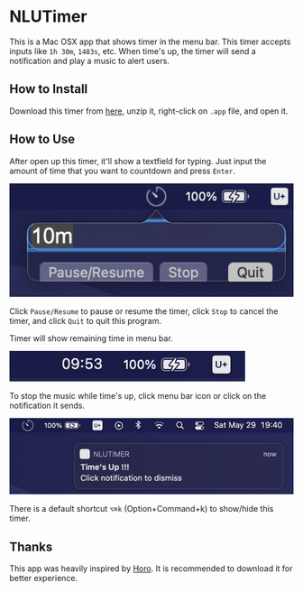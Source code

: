 # NLUTimer

This is a Mac OSX app that shows timer in the menu bar. This timer accepts inputs like `1h 30m`, `1483s`, etc. When time's up, the timer will send a notification and play a music to alert users.

## How to Install

Download this timer from [here](https://github.com/wjohn1483/NLUTimer/releases/download/v1.0/NLUTimer.app.zip), unzip it, right-click on `.app` file, and open it.

## How to Use

After open up this timer, it'll show a textfield for typing. Just input the amount of time that you want to countdown and press `Enter`.

![Textfield](./images/input_textfield.png)

Click `Pause/Resume` to pause or resume the timer, click `Stop` to cancel the timer, and click `Quit` to quit this program.

Timer will show remaining time in menu bar.

![Running](./images/running.png)

To stop the music while time's up, click menu bar icon or click on the notification it sends.

![Notification](./images/notification.png)

There is a default shortcut `⌥⌘k` (Option+Command+k) to show/hide this timer.

## Thanks

This app was heavily inspired by [Horo](https://apps.apple.com/us/app/horo-timer-for-menu-bar/id1437226581?mt=12). It is recommended to download it for better experience.

